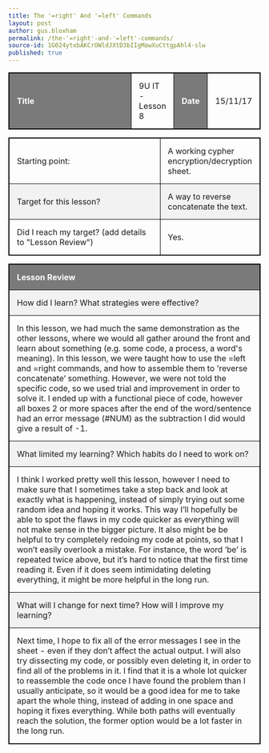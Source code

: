 ```yaml
---
title: The '=right' And '=left' Commands
layout: post
author: gus.bloxham
permalink: /the-'=right'-and-'=left'-commands/
source-id: 1G024ytxbAKCrOWldJXtD3bIIgMawXuCttgpAhl4-slw
published: true
---
```


<html>
<head>
<style>
table, th, td {
    border: 1px solid black;
}
table, th, td {
    width: 100%;
}
th, td {
    padding: 15px;
    text-align: left;
}
th {
    background-color: #7A7A7A;
    color: white;
}
tr:nth-child(even) {background-color: #f2f2f2}
</style>
</head>
<body>

<table>
  <tr>
    <th>Title</th>
    <td>9U IT - Lesson 8</td>
    <th>Date</th>
    <td>15/11/17</td>
  </tr>
</table>


<table>
  <tr>
    <td>Starting point:</td>
    <td>A working cypher encryption/decryption sheet.</td>
  </tr>
  <tr>
    <td>Target for this lesson?</td>
    <td>A way to reverse concatenate the text.</td>
  </tr>
  <tr>
    <td>Did I reach my target? 
(add details to "Lesson Review")</td>
    <td>Yes.</td>
  </tr>
</table>


<table>
  <tr>
    <th>Lesson Review</th>
  </tr>
  <tr>
    <td>How did I learn? What strategies were effective? </td>
  </tr>
  <tr>
    <td>In this lesson, we had much the same demonstration as the other lessons, where we would all gather around the front and learn about something (e.g. some code, a process, a word's meaning). In this lesson, we were taught how to use the =left and =right commands, and how to assemble them to 'reverse concatenate’ something. However, we were not told the specific code, so we used trial and improvement in order to solve it. I ended up with a functional piece of code, however all boxes 2 or more spaces after the end of the word/sentence had an error message (#NUM) as the subtraction I did would give a result of -1.</td>
  </tr>
  <tr>
    <td>What limited my learning? Which habits do I need to work on? </td>
  </tr>
  <tr>
    <td>I think I worked pretty well this lesson, however I need to make sure that I sometimes take a step back and look at exactly what is happening, instead of simply trying out some random idea and hoping it works. This way I’ll hopefully be able to spot the flaws in my code quicker as everything will not make sense in the bigger picture. It also might be be helpful to try completely redoing my code at points, so that I won’t easily overlook a mistake. For instance, the word ‘be’ is repeated twice above, but it’s hard to notice that the first time reading it. Even if it does seem intimidating deleting everything, it might be more helpful in the long run.</td>
  </tr>
  <tr>
    <td>What will I change for next time? How will I improve my learning?</td>
  </tr>
  <tr>
    <td>Next time, I hope to fix all of the error messages I see in the sheet - even if they don’t affect the actual output. I will also try dissecting my code, or possibly even deleting it, in order to find all of the problems in it. I find that it is a whole lot quicker to reassemble the code once I have found the problem than I usually anticipate, so it would be a good idea for me to take apart the whole thing, instead of adding in one space and hoping it fixes everything. While both paths will eventually reach the solution, the former option would be a lot faster in the long run.</td>
  </tr>
</table>

</body>
</html>

